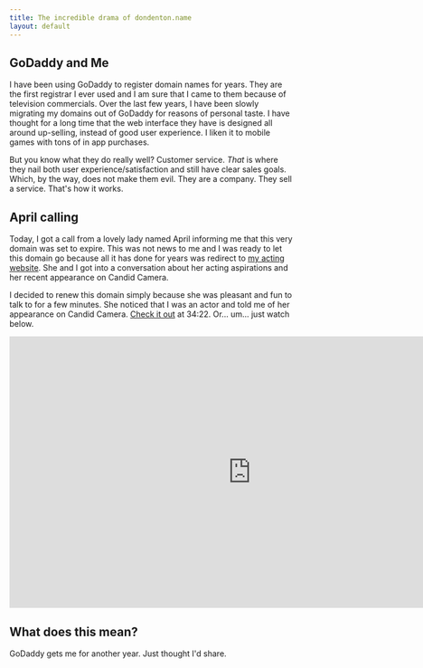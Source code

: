 ```yaml
---
title: The incredible drama of dondenton.name
layout: default
---
```

## GoDaddy and Me

I have been using GoDaddy to register domain names for years. They are the first registrar I ever used and I am sure that I came to them because of television commercials. Over the last few years, I have been slowly migrating my domains out of GoDaddy for reasons of personal taste. I have thought for a long time that the web interface they have is designed all around up-selling, instead of good user experience. I liken it to mobile games with tons of in app purchases.

But you know what they do really well? Customer service. *That* is where they nail both user experience/satisfaction and still have clear sales goals. Which, by the way, does not make them evil. They are a company. They sell a service. That's how it works.

## April calling

Today, I got a call from a lovely lady named April informing me that this very domain was set to expire. This was not news to me and I was ready to let this domain go because all it has done for years was redirect to [my acting website](http://dondentonactor.com). She and I got into a conversation about her acting aspirations and her recent appearance on Candid Camera.

I decided to renew this domain simply because she was pleasant and fun to talk to for a few minutes. She noticed that I was an actor and told me of her appearance on Candid Camera. [Check it out](http://www.tvland.com/episodes/zhmxkx/candid-camera-candid-camera-101-ep-101) at 34:22. Or... um... just watch below.

<iframe width="853" height="480" src="https://www.youtube-nocookie.com/embed/j-u-8Qscjn8?rel=0" frameborder="0" allowfullscreen></iframe>

## What does this mean?

GoDaddy gets me for another year. Just thought I'd share.


